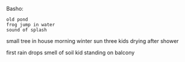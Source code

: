 Basho:
```text
old pond
frog jump in water
sound of splash
```

small tree in house
morning winter sun
three kids drying after shower

first rain drops
smell of soil
kid standing on balcony




